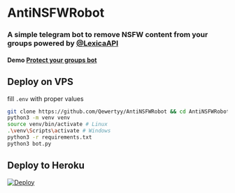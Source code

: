 # AntiNSFWRobot

### A simple telegram bot to remove NSFW content from your groups powered by [@LexicaAPI](https://telegram.dog/LexicaAPI)
#### Demo [Protect your groups bot](https://telegram.me/ProtectYourGroupsRobot)

## Deploy on VPS
fill `.env` with proper values
```bash
git clone https://github.com/Qewertyy/AntiNSFWRobot && cd AntiNSFWRobot
python3 -m venv venv
source venv/bin/activate # Linux
.\venv\Scripts\activate # Windows
python3 -r requirements.txt
python3 bot.py
```

## Deploy to Heroku
[![Deploy](https://www.herokucdn.com/deploy/button.svg)](https://dashboard.heroku.com/new?template=https://github.com/Qewertyy/AntiNSFWRobot)
